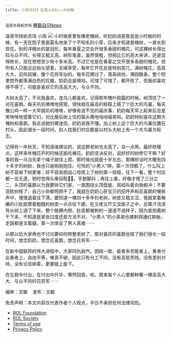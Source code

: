 ```yaml
---
title: 小雨专栏】在路上041——大树篇
---
```

`温哥华扬帆农场` [轉載自GNews](https://gnews.org/zh-hans/1647641/)

温哥华扬帆农场  小雨
![](https://assets.gnews.org/wp-content/uploads/2021/06/专栏图.jpg)
小时候家里有棵老槐树，听奶奶讲是我爸爸小时候的时候，有一天在院子里面莫名地发了个不知名的小芽，后来才知道是槐树，一直长到现在。别的洋槐长的是冠形，每年春夏之交会开很多香甜的槐花，可这棵树长得比较与众不同，长得又粗又高，树形笔直，虽然很粗，但相比它的高大来讲，还是显得修长，现在想想至少有十多米高。不过它也是在春夏之交开很多香甜的槐花，但所有人只能远远抬头望着，无缘享受，每年它开花总是特别突兀，满树槐花，高高大大，迎风招展，像个花将军似的。每年花期过了，落英缤纷，满园飘香，整个院里院外都落满白色的花瓣，奶奶总是嘀咕，可惜了可惜了，都开败了，但我却喜欢得不得了，可能是喜欢它的高高大大，与众不同。

大树太高了，不光我喜欢，连鸟儿都喜欢，记得那年槐叶刚露的时候，树顶住了一对花喜鹊。每天叽叽喳喳地搭窝，很快就在最高的枝桠上撘了个巨大的鸟巢，每天像公鸡一样一大早就叽叽喳喳，好像有说不完的喜庆事，奶奶每天早上起来后总是笑咪咪地望着它们。对比屋后树上住的猫头鹰地咕咕喵夜鸣，奶奶特别喜欢这颗大槐树和喜鹊，我总说她封建迷信，奶奶说我不懂。加上树上这个巨大的鸟巢位置在村头，因此很长一段时间，别人找我们村庄都是以村头大树上有一个大鸟巢为标志。

记得有一年秋天，不知道谁建议的，说这颗老树也太高了，没一点用，最好砍矮点，这样来年槐花开的时候还能吃槐花。奶奶坚决反对，说好好的树修它干嘛？好事的我一马当先拿个绳子就往上爬，那时候也就是十岁左右，那棵树当时大概有四十多岁的树龄，我也只是刚刚抱住。可怜的“小男人”啊，第一次领教了，什么叫上树不容易下树更难；好不容易胆战心惊爬上了树的第一枝桠，往下一看，整个村庄都一览无遗，顿时觉得头晕目眩😵‍💫，手颤脚抖；再往上看，好像才爬了三分之二，头顶的喜鹊以为我要拆它们家，一直围绕头顶盘旋，呱呱叫着向我俯冲；不要说砍树枝了，自己小命都照顾不了，我就在奶奶心肝宝贝的招呼声和花喜鹊的嘲笑声中，慢慢退着往下滑。要知道一棵四十多年的老树，树皮又粗又涩，我就拿着稚嫩的小肚皮摩着粗糙的树皮一点点往下挪，在又疼又吓又没面子之中，总算汗流浃背从树上退了下来。整个胳膊内侧、肚皮都被剌的一道道不成样子，因为是抱着树干下来，不知道是紧张过度还是方法不对，“小男人”的小弟弟也被剌得通红肿胀，走路都是叉着腿，第一次体会了男人真难⋯⋯

从那以后大家再也不讨论要如何修整老树了，那对喜庆的喜鹊也陪了我们很长一段时间，想念奶奶，想念花喜鹊，想念花将军⋯⋯

在新中国联邦的伟大进程中，大家同仇敌忾，团结一致，能者多劳能者上，勇者付出勇者上，自由平等，唯真不破，因此只有分工不同，没有高低贵贱，没有差别对待，没有论资排辈，更要能上能下。

在忘我中付出，在付出中升华，蓦然回首，哈，原来每个人心里都种著一棵高高大大、与众不同的花将军⋯⋯

编审：文敏    发布：文敏

 

免责声明：本文内容仅代表作者个人观点，平台不承担任何法律风险。

- [ROL Foundation](https://rolfoundation.org/)
- [ROL Society](https://rolsociety.org/)
- [Terms of use](https://gnews.org/terms-of-use-3/)
- [Privacy Policy](https://gnews.org/privacy-policy/)
